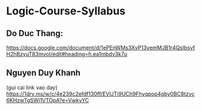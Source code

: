 # Logic-Course-Syllabus
## Do Duc Thang:
https://docs.google.com/document/d/1ePEnWMs3XvP13yemMJB1r4QsIbsyfH2hBzyuT83mvoI/edit#heading=h.ea1mbdy3k7u
## Nguyen Duy Khanh
(gui cai link vao day)
https://1drv.ms/w/c/4e239c2efdf130ff/EVIJTi9UCh9Fhyqpop4gby0BC8tzvc6KHzwTgSWj1VTOpA?e=VwkyYC
